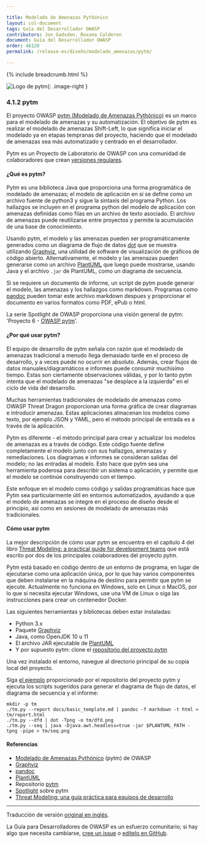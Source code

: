 ```yaml
---

title: Modelado de Amenazas Pythónico
layout: col-document
tags: Guía del Desarrollador OWASP
contributors: Jon Gadsden, Roxana Calderon
document: Guía del Desarrollador OWASP
order: 46120
permalink: /release-es/diseño/modelado_amenazas/pytm/

---
```


{% include breadcrumb.html %}

<style type="text/css">
.image-right {
  height: 180px;
  display: block;
  margin-left: auto;
  margin-right: auto;
  float: right;
}
</style>

![Logo de pytm](../../../../assets/images/logos/pytm.png "OWASP pytm"){: .image-right }

### 4.1.2 pytm

El proyecto OWASP [pytm (Modelado de Amenazas Pythónico)][pytmproject] es un marco para el modelado de amenazas y su automatización.
El objetivo de pytm es realizar el modelado de amenazas Shift-Left, lo que significa iniciar el modelado ya en etapas tempranas del proyecto, haciendo que el modelado de amenazas sea más automatizado y centrado en el desarrollador.

Pytm es un Proyecto de Laboratorio de OWASP con una comunidad de colaboradores que crean [versiones regulares][pytmreleases].

#### ¿Qué es pytm?

Pytm es una biblioteca Java que proporciona una forma programática de modelado de amenazas;
el modelo de aplicación en sí se define como un archivo fuente de python3 y sigue la sintaxis del programa Python.
Los hallazgos se incluyen en el programa python del modelo de aplicación con amenazas definidas como filas en un archivo de texto asociado.
El archivo de amenazas puede reutilizarse entre proyectos y permite la acumulación de una base de conocimiento.

Usando pytm, el modelo y las amenazas pueden ser programáticamente generados como un diagrama de flujo de datos [dot][graphvizdot]
que se muestra utilizando [Graphviz][graphviz], una utilidad de software de visualización de gráficos de código abierto.
Alternativamente, el modelo y las amenazas pueden generarse como un archivo [PlantUML][plantuml] que luego puede mostrarse,
usando Java y el archivo `.jar` de PlantUML, como un diagrama de secuencia.

Si se requiere un documento de informe, un script de pytm puede generar el modelo, las amenazas y los hallazgos como markdown.
Programas como [pandoc][pandoc] pueden tomar este archivo markdown despues 
y proporcionar el documento en varios formatos como PDF, ePub o html.

La serie Spotlight de OWASP proporciona una visión general de pytm: 'Proyecto 6 - [OWASP pytm][spotlight06]'.

#### ¿Por qué usar pytm?

El equipo de desarrollo de pytm señala con razón que el modelado de amenazas tradicional a menudo llega demasiado tarde
en el proceso de desarrollo, y a veces puede no ocurrir en absoluto.
Además, crear flujos de datos manuales/diagramáticos e informes puede consumir muchísimo tiempo.
Estas son ciertamente observaciones válidas,
y por lo tanto pytm intenta que el modelado de amenazas "se desplace a la izquierda" en el ciclo de vida del desarrollo.

Muchas herramientas tradicionales de modelado de amenazas como OWASP Threat Dragon proporcionan
una forma gráfica de crear diagramas e introducir amenazas.
Estas aplicaciones almacenan los modelos como texto, por ejemplo JSON y YAML, pero el método principal de entrada es a través de la aplicación.

Pytm es diferente - el método principal para crear y actualizar los modelos de amenazas es a través de código.
Este código fuente define completamente el modelo junto con sus hallazgos, amenazas y remediaciones.
Los diagramas e informes se consideran salidas del modelo; no las entradas al modelo.
Esto hace que pytm sea una herramienta poderosa para describir un sistema o aplicación, y permite que el modelo se continúe construyendo con el tiempo.

Este enfoque en el modelo como código y salidas programáticas hace que Pytm sea particularmente útil en entornos automatizados,
ayudando a que el modelo de amenazas se integre en el proceso de diseño desde el principio,
así como en sesiones de modelado de amenazas más tradicionales.

#### Cómo usar pytm

La mejor descripción de cómo usar pytm se encuentra en el capítulo 4 del libro
[Threat Modeling: a practical guide for development teams][TMchap4]
que está escrito por dos de los principales colaboradores del proyecto pytm.

Pytm está basado en código dentro de un entorno de programa, en lugar de ejecutarse como una aplicación única,
por lo que hay varios componentes que deben instalarse en la máquina de destino para permitir que pytm se ejecute.
Actualmente no funciona en Windows, solo en Linux o MacOS, por lo que si necesita ejecutar Windows, use una VM de Linux
o siga las instrucciones para crear un contenedor Docker.

Las siguientes herramientas y bibliotecas deben estar instaladas:

* Python 3.x
* Paquete [Graphviz][graphvizdot]
* Java, como OpenJDK 10 u 11
* El archivo JAR ejecutable de [PlantUML][plantumljar]
* Y por supuesto pytm: clone el [repositorio del proyecto pytm][pytmrepo]

Una vez instalado el entorno, navegue al directorio principal de su copia local del proyecto.

Siga [el ejemplo][pytmexample] proporcionado por el repositorio del proyecto pytm y ejecuta los scripts sugeridos
para generar el diagrama de flujo de datos, el diagrama de secuencia y el informe:

```text
mkdir -p tm
./tm.py --report docs/basic_template.md | pandoc -f markdown -t html > tm/report.html
./tm.py --dfd | dot -Tpng -o tm/dfd.png
./tm.py --seq | java -Djava.awt.headless=true -jar $PLANTUML_PATH -tpng -pipe > tm/seq.png
```

#### Referencias

* [Modelado de Amenazas Pythónico][pytmproject]  (pytm) de OWASP
* [Graphviz][graphviz]
* [pandoc][pandoc]
* [PlantUML][plantuml]
* Repositorio [pytm][pytmrepo]
* [Spotlight][spotlight06] sobre pytm
* [Threat Modeling: una guía práctica para equipos de desarrollo][TMchap4]

----
Traducción de versión [original en inglés][release060102].

La Guía para Desarrolladores de OWASP es un esfuerzo comunitario; si hay algo que necesita cambiarse,
[cree un issue][issue060102] o [edítelo en GitHub][edit060102].

[release060102]: https://github.com/OWASP/www-project-developer-guide/blob/main/release/06-design/01-threat-modeling/02-pytm.md
[graphviz]: https://graphviz.org/
[graphvizdot]: https://graphviz.org/download/
[issue060102]: https://github.com/OWASP/www-project-developer-guide/issues/new?labels=enhancement&template=request.md&title=Update:%2006-design/01-threat-modeling/02-pytm
[pandoc]: https://pandoc.org/installing.html
[plantuml]: https://plantuml.com/
[plantumljar]: https://plantuml.com/download
[edit060102]: https://github.com/OWASP/www-project-developer-guide/blob/main/draft/06-design/01-threat-modeling/02-pytm.md
[pytmrepo]: https://github.com/OWASP/pytm/
[pytmproject]: https://owasp.org/www-project-pytm/
[pytmexample]:https://github.com/OWASP/pytm/blob/master/tm.py
[pytmreleases]:https://github.com/OWASP/pytm/releases
[spotlight06]: https://youtu.be/oTqkPaEbTnE
[TMchap4]: https://www.oreilly.com/library/view/threat-modeling/9781492056546/ch04.html
